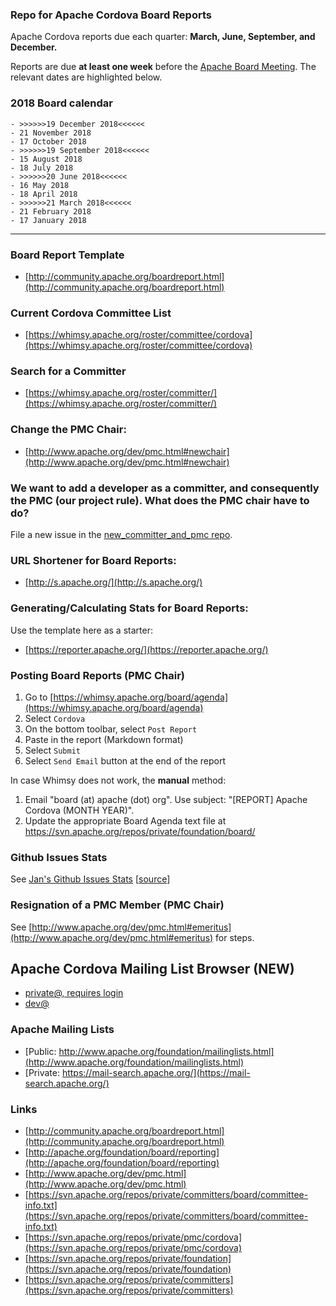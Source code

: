 ### Repo for Apache Cordova Board Reports

Apache Cordova reports due each quarter: **March, June, September, and December.**


Reports are due **at least one week** before the [Apache Board Meeting](http://www.apache.org/foundation/board/calendar.html). The relevant dates are highlighted below.

### 2018 Board calendar

    - >>>>>>19 December 2018<<<<<<
    - 21 November 2018
    - 17 October 2018
    - >>>>>>19 September 2018<<<<<<
    - 15 August 2018
    - 18 July 2018
    - >>>>>>20 June 2018<<<<<<
    - 16 May 2018
    - 18 April 2018
    - >>>>>>21 March 2018<<<<<<
    - 21 February 2018
    - 17 January 2018
    
---

### Board Report Template

- [http://community.apache.org/boardreport.html](http://community.apache.org/boardreport.html)

### Current Cordova Committee List

- [https://whimsy.apache.org/roster/committee/cordova](https://whimsy.apache.org/roster/committee/cordova)

### Search for a Committer

- [https://whimsy.apache.org/roster/committer/](https://whimsy.apache.org/roster/committer/)
 
### Change the PMC Chair:

- [http://www.apache.org/dev/pmc.html#newchair](http://www.apache.org/dev/pmc.html#newchair)

### We want to add a developer as a committer, and consequently the PMC (our project rule). What does the PMC chair have to do?

File a new issue in the [new_committer_and_pmc repo](https://github.com/cordova/new_committer_and_pmc).

### URL Shortener for Board Reports:

- [http://s.apache.org/](http://s.apache.org/)

### Generating/Calculating Stats for Board Reports:

Use the template here as a starter:

- [https://reporter.apache.org/](https://reporter.apache.org/)

### Posting Board Reports (PMC Chair)

1. Go to [https://whimsy.apache.org/board/agenda](https://whimsy.apache.org/board/agenda)
2. Select `Cordova`
3. On the bottom toolbar, select `Post Report`
4. Paste in the report (Markdown format)
5. Select `Submit`
6. Select `Send Email` button at the end of the report

In case Whimsy does not work, the **manual** method:

1. Email "board (at) apache (dot) org". Use subject: "[REPORT] Apache Cordova (MONTH YEAR)".
2. Update the appropriate Board Agenda text file at https://svn.apache.org/repos/private/foundation/board/

### Github Issues Stats

See [Jan's Github Issues Stats](http://cordova.betamo.de/cordova-board-reports-issue-and-pr-searches.php) [[source](https://lists.apache.org/thread.html/dce1f1675571058ef91abc3e28fde4b24bbbec874f8ea3a1c300bb14@%3Cdev.cordova.apache.org%3E)]

### Resignation of a PMC Member (PMC Chair)

See [http://www.apache.org/dev/pmc.html#emeritus](http://www.apache.org/dev/pmc.html#emeritus) for steps.

## Apache Cordova Mailing List Browser (NEW)

- [private@, requires login](https://lists.apache.org/list.html?private@cordova.apache.org)
- [dev@](https://lists.apache.org/list.html?dev@cordova.apache.org)

### Apache Mailing Lists

- [Public: http://www.apache.org/foundation/mailinglists.html](http://www.apache.org/foundation/mailinglists.html)
- [Private: https://mail-search.apache.org/](https://mail-search.apache.org/)

### Links

- [http://community.apache.org/boardreport.html](http://community.apache.org/boardreport.html)
- [http://apache.org/foundation/board/reporting](http://apache.org/foundation/board/reporting)
- [http://www.apache.org/dev/pmc.html](http://www.apache.org/dev/pmc.html)
- [https://svn.apache.org/repos/private/committers/board/committee-info.txt](https://svn.apache.org/repos/private/committers/board/committee-info.txt)
- [https://svn.apache.org/repos/private/pmc/cordova](https://svn.apache.org/repos/private/pmc/cordova)
- [https://svn.apache.org/repos/private/foundation](https://svn.apache.org/repos/private/foundation)
- [https://svn.apache.org/repos/private/committers](https://svn.apache.org/repos/private/committers)

